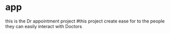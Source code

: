 # app
this is the Dr appointment project
#this project create ease for to the people they can easily interact with Doctors
